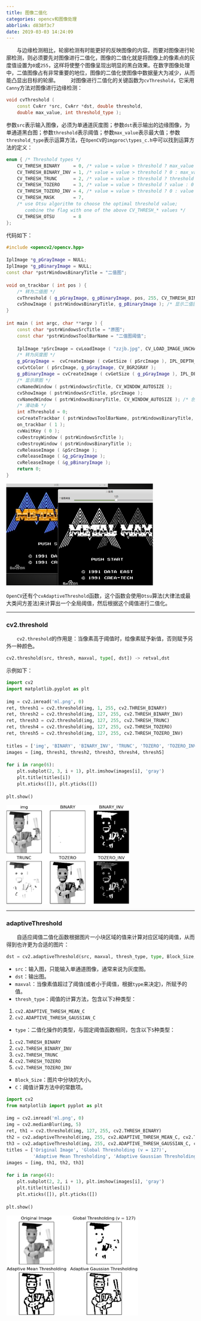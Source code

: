 ```yaml
---
title: 图像二值化
categories: opencv和图像处理
abbrlink: d838f3c7
date: 2019-03-03 14:24:09
---
```

&emsp;&emsp;与边缘检测相比，轮廓检测有时能更好的反映图像的内容。而要对图像进行轮廓检测，则必须要先对图像进行二值化，图像的二值化就是将图像上的像素点的灰度值设置为`0`或`255`，这样将使整个图像呈现出明显的黑白效果。在数字图像处理中，二值图像占有非常重要的地位，图像的二值化使图像中数据量大为减少，从而能凸显出目标的轮廓。
&emsp;&emsp;对图像进行二值化的关键函数为`cvThreshold`，它采用`Canny`方法对图像进行边缘检测：

``` cpp
void cvThreshold (
    const CvArr *src, CvArr *dst, double threshold,
    double max_value, int threshold_type );
```

参数`src`表示输入图像，必须为单通道灰度图；参数`dst`表示输出的边缘图像，为单通道黑白图；参数`threshold`表示阈值；参数`max_value`表示最大值；参数`threshold_type`表示运算方法，在`OpenCV`的`imgproc\types_c.h`中可以找到运算方法的定义：

``` cpp
enum { /* Threshold types */
    CV_THRESH_BINARY     = 0, /* value = value > threshold ? max_value : 0     */
    CV_THRESH_BINARY_INV = 1, /* value = value > threshold ? 0 : max_value     */
    CV_THRESH_TRUNC      = 2, /* value = value > threshold ? threshold : value */
    CV_THRESH_TOZERO     = 3, /* value = value > threshold ? value : 0         */
    CV_THRESH_TOZERO_INV = 4, /* value = value > threshold ? 0 : value         */
    CV_THRESH_MASK       = 7,
    /* use Otsu algorithm to choose the optimal threshold value;
       combine the flag with one of the above CV_THRESH_* values */
    CV_THRESH_OTSU       = 8
};
```

代码如下：

``` cpp
#include <opencv2/opencv.hpp>
​
IplImage *g_pGrayImage = NULL;
IplImage *g_pBinaryImage = NULL;
const char *pstrWindowsBinaryTitle = "二值图";
​
void on_trackbar ( int pos ) {
    /* 转为二值图 */
    cvThreshold ( g_pGrayImage, g_pBinaryImage, pos, 255, CV_THRESH_BINARY );
    cvShowImage ( pstrWindowsBinaryTitle, g_pBinaryImage ); /* 显示二值图 */
}
​
int main ( int argc, char **argv ) {
    const char *pstrWindowsSrcTitle = "原图";
    const char *pstrWindowsToolBarName = "二值图阈值";

    IplImage *pSrcImage = cvLoadImage ( "zzjb.jpg", CV_LOAD_IMAGE_UNCHANGED ); /* 从文件中加载原图 */
    /* 转为灰度图 */
    g_pGrayImage =  cvCreateImage ( cvGetSize ( pSrcImage ), IPL_DEPTH_8U, 1 );
    cvCvtColor ( pSrcImage, g_pGrayImage, CV_BGR2GRAY );
    g_pBinaryImage = cvCreateImage ( cvGetSize ( g_pGrayImage ), IPL_DEPTH_8U, 1 ); /* 创建二值图 */
    /* 显示原图 */
    cvNamedWindow ( pstrWindowsSrcTitle, CV_WINDOW_AUTOSIZE );
    cvShowImage ( pstrWindowsSrcTitle, pSrcImage );
    cvNamedWindow ( pstrWindowsBinaryTitle, CV_WINDOW_AUTOSIZE ); /* 创建二值图窗口 */
    /* 滑动条 */
    int nThreshold = 0;
    cvCreateTrackbar ( pstrWindowsToolBarName, pstrWindowsBinaryTitle, &nThreshold, 254, on_trackbar );
    on_trackbar ( 1 );
    cvWaitKey ( 0 );
    cvDestroyWindow ( pstrWindowsSrcTitle );
    cvDestroyWindow ( pstrWindowsBinaryTitle );
    cvReleaseImage ( &pSrcImage );
    cvReleaseImage ( &g_pGrayImage );
    cvReleaseImage ( &g_pBinaryImage );
    return 0;
}
```

<img src="./图像二值化/1.png" height="271" width="392">

`OpenCV`还有个`cvAdaptiveThreshold`函数，这个函数会使用`Otsu`算法(大律法或最大类间方差法)来计算出一个全局阈值，然后根据这个阈值进行二值化。

---

### cv2.threshold

&emsp;&emsp;`cv2.threshold`的作用是：当像素高于阈值时，给像素赋予新值，否则赋予另外一种颜色。

``` python
cv2.threshold(src, thresh, maxval, type[, dst]) -> retval,dst
```

示例如下：

``` python
import cv2
import matplotlib.pyplot as plt
​
img = cv2.imread('ml.png', 0)
ret, thresh1 = cv2.threshold(img, 1, 255, cv2.THRESH_BINARY)
ret, thresh2 = cv2.threshold(img, 127, 255, cv2.THRESH_BINARY_INV)
ret, thresh3 = cv2.threshold(img, 127, 255, cv2.THRESH_TRUNC)
ret, thresh4 = cv2.threshold(img, 127, 255, cv2.THRESH_TOZERO)
ret, thresh5 = cv2.threshold(img, 127, 255, cv2.THRESH_TOZERO_INV)
​
titles = ['img', 'BINARY', 'BINARY_INV', 'TRUNC', 'TOZERO', 'TOZERO_INV']
images = [img, thresh1, thresh2, thresh3, thresh4, thresh5]
​
for i in range(6):
    plt.subplot(2, 3, i + 1), plt.imshow(images[i], 'gray')
    plt.title(titles[i])
    plt.xticks([]), plt.yticks([])

plt.show()
```

<img src="./图像二值化/2.png" height="264" width="330">

---

### adaptiveThreshold

&emsp;&emsp;自适应阈值二值化函数根据图片一小块区域的值来计算对应区域的阈值，从而得到也许更为合适的图片：

``` python
dst = cv2.adaptiveThreshold(src, maxval, thresh_type, type, Block_Size, C)
```

- `src`：输入图，只能输入单通道图像，通常来说为灰度图。
- `dst`：输出图。
- `maxval`：当像素值超过了阈值(或者小于阈值，根据`type`来决定)，所赋予的值。
- `thresh_type`：阈值的计算方法，包含以下`2`种类型：

1. `cv2.ADAPTIVE_THRESH_MEAN_C`
2. `cv2.ADAPTIVE_THRESH_GAUSSIAN_C`

- `type`：二值化操作的类型，与固定阈值函数相同，包含以下`5`种类型：

1. `cv2.THRESH_BINARY`
2. `cv2.THRESH_BINARY_INV`
3. `cv2.THRESH_TRUNC`
4. `cv2.THRESH_TOZERO`
5. `cv2.THRESH_TOZERO_INV`

- `Block_Size`：图片中分块的大小。
- `C`：阈值计算方法中的常数项。

``` python
import cv2
from matplotlib import pyplot as plt
​
img = cv2.imread('ml.png', 0)
img = cv2.medianBlur(img, 5)
ret, th1 = cv2.threshold(img, 127, 255, cv2.THRESH_BINARY)
th2 = cv2.adaptiveThreshold(img, 255, cv2.ADAPTIVE_THRESH_MEAN_C, cv2.THRESH_BINARY, 11, 2)
th3 = cv2.adaptiveThreshold(img, 255, cv2.ADAPTIVE_THRESH_GAUSSIAN_C, cv2.THRESH_BINARY, 11, 2)
titles = ['Original Image', 'Global Thresholding (v = 127)',
          'Adaptive Mean Thresholding', 'Adaptive Gaussian Thresholding']
images = [img, th1, th2, th3]
​
for i in range(4):
    plt.subplot(2, 2, i + 1), plt.imshow(images[i], 'gray')
    plt.title(titles[i])
    plt.xticks([]), plt.yticks([])

plt.show()
```

<img src="./图像二值化/3.png" height="266" width="352">